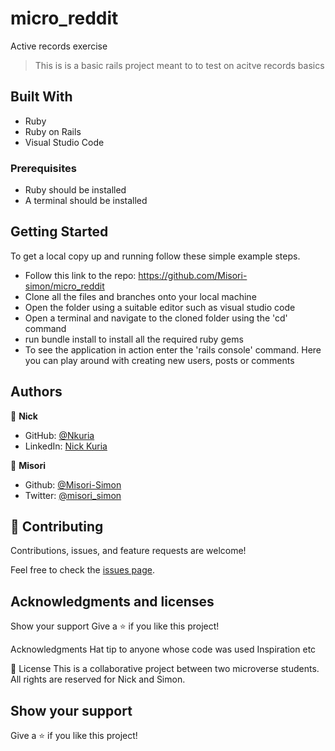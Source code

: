 # micro_reddit
Active records exercise
> This is is a basic rails project meant to to test on acitve records basics

## Built With

- Ruby
- Ruby on Rails
- Visual Studio Code

### Prerequisites

- Ruby should be installed
- A terminal should be installed

## Getting Started

To get a local copy up and running follow these simple example steps.
- Follow this link to the repo: https://github.com/Misori-simon/micro_reddit
- Clone all the files and branches onto your local machine
- Open the folder using a suitable editor such as visual studio code
- Open a terminal and navigate to the cloned folder using the 'cd' command
- run bundle install to install all the required ruby gems
- To see the application in action enter the 'rails console' command. Here you can play around with creating new users, posts or comments


## Authors

👤 **Nick**

- GitHub: [@Nkuria](https://github.com/Nkuria)
- LinkedIn: [Nick Kuria](https://www.linkedin.com/in/nick-kuria-a148931a9/)

👤 **Misori**

- Github: [@Misori-Simon](https://github.com/Misori-simon)
- Twitter: [@misori_simon](https://twitter.com/misori_simon)


## 🤝 Contributing

Contributions, issues, and feature requests are welcome!

Feel free to check the [issues page](https://github.com/Misori-simon/micro_reddit/issues).

## Acknowledgments and licenses

Show your support Give a ⭐️ if you like this project!

Acknowledgments Hat tip to anyone whose code was used Inspiration etc

📝 License This is a collaborative project between two microverse students. All rights are reserved for Nick and Simon.

## Show your support

Give a ⭐️ if you like this project!

